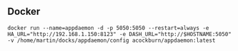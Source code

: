 ## Docker

`docker run --name=appdaemon -d -p 5050:5050 --restart=always -e HA_URL="http://192.168.1.150:8123" -e DASH_URL="http://$HOSTNAME:5050" -v /home/martin/docks/appdaemon/config acockburn/appdaemon:latest`